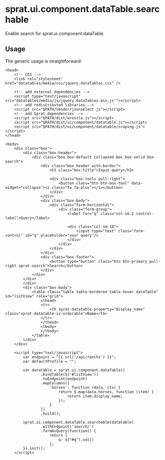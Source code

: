 sprat.ui.component.dataTable.searchable
=======================================
Enable search for sprat.ui.component.dataTable.

Usage
-----
The generic usage is straightforward:

	<head>
		<!-- CSS -->
		<link rel="stylesheet" href="datatables/media/css/jquery.dataTables.css" />
		
		<!-- add external dependencies -->
		<script type="text/javascript" src="datatables/media/js/jquery.dataTables.min.js'"></script>
		<!-- add redistributed libraries -->
		<script src="$PATH/vendor/jsonselect.js"></script>
		<!-- add Sprat dependencies -->
		<script src="$PATH/dist/wrestle.js"></script>
		<script src="$PATH/dist/ui/component/datatable.js"></script>
		<script src="$PATH/dist/ui/component/datatable/scoping.js"></script>
	</head>
	
	<body>
        <div class="box">
            <div class="box-header">
				<div class="box box-default collapsed-box box-solid box-search">
					<div class="box-header with-border">
						<h3 class="box-title">Input query</h3>

						<div class="box-tools pull-right">
							<button class="btn btn-box-tool" data-widget="collapse"><i class="fa fa-plus"></i></button>
						</div>
					</div>
					<div class="box-body">
						<div class="form-horizontal">
							<div class="form-group">
								<label for="q" class="col-sm-2 control-label">Query</label>

								<div class="col-sm-10">
									<input type="text" class="form-control" id="q" placeholder="your query"/>
								</div>
							</div>
						</div>
					</div>
					<div class="box-footer">
						<button type="button" class="btn btn-primary pull-right sprat-search">Search</button>
					</div>
				</div>
			</div>
			</div>
            <div class="box-body">
                <table class="table table-bordered table-hover dataTable" id="listView" role="grid">
                    <thead>
                    <tr>
                        <th sprat-datatable-property="display_name" class="sprat-datatable-is-orderable">Name</th>
                    </tr>
                    </thead>
                    <tbody>
                    </tbody>
                </table>
            </div>
        </div>

		<script type="text/javascript">
			var endpoint = "{{ url('/api/ranchs') }}";
			var defaultProfile = "";

			var datatable = sprat.ui.component.dataTable()
					.bindTable($('#listView'))
					.toEndpoint(endpoint)
					.mapColumns({
						'horses': function (data, ctx) {
							return $.map(data.horses, function (item) {
								return item.display_name;
							});
						}
					})
					.build();
			
			sprat.ui.component.dataTable.searchable(datatable)
					.withEndpoint('search/')
					.formAsQuery(function() {
						return {
							q: $("#q").val()
						};
			}).init();
		</script>